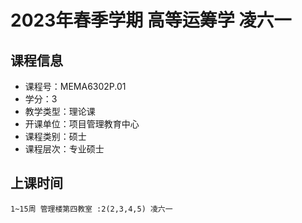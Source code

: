 # 2023年春季学期 高等运筹学 凌六一






## 课程信息

- 课程号：MEMA6302P.01
- 学分：3
- 教学类型：理论课
- 开课单位：项目管理教育中心
- 课程类别：硕士
- 课程层次：专业硕士

## 上课时间

```
1~15周 管理楼第四教室 :2(2,3,4,5) 凌六一
```

